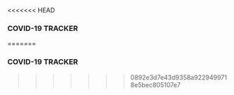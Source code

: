 <<<<<<< HEAD
### COVID-19 TRACKER
=======
### COVID-19 TRACKER
>>>>>>> 0892e3d7e43d9358a9229499718e5bec805107e7
